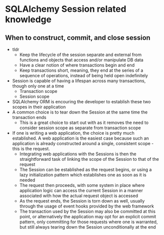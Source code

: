 # SQLAlchemy Session related knowledge
## When to construct, commit, and close session
- tldr
    - Keep the lifecycle of the session separate and external from functions and objects that access and/or manipulate DB data
    - Have a clear notion of where transactions begin and end
    - Keep transactions short, meaning, they end at the series of a sequence of operations, instead of being held open indefinitely
- Session is capable of having a lifespan across many transactions, though only one at a time
    - Transaction scope
    - Session scope
- SQLAlchemy ORM is encouring the developer to establish these two scopes in their application
- A common choice is to tear down the Session at the same time the transaction ends
    - This is a great choice to start out with as it removes the need to consider session scope as separate from transaction scope
- If one is writing a web application, the choice is pretty much established.  A web application is the easiest case because such an application is already constructed around a single, consistent scope - this is the request.
    - Integrating web applications with the Sessions is then the straightforward task of linking the scope of the Session to that of the request
    - The Session can be established as the request begins, or using a lazy initialization pattern which establishes one as soon as it is needed
    - The request then proceeds, with some system in place where application logic can access the current Session in a manner associated with how the actual request object is accessed
    - As the request ends, the Session is torn down as well, usually through the usage of event hooks provided by the web framework
    - The transaction used by the Session may also be committed at this point, or alternatively the application may opt for an explicit commit pattern, only committing for those requests where one is warranted, but still always tearing down the Session unconditionally at the end
